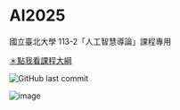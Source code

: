 # AI2025

國立臺北大學 113-2「人工智慧導論」課程專用

[＊點我看課程大綱](https://sea.cc.ntpu.edu.tw/pls/dev_stud/course_query.queryGuide?g_serial=U4373&g_year=113&g_term=2&show_info=part)

![GitHub last commit](https://img.shields.io/github/last-commit/yuhanhuang0211/AI2025)

![image](https://github.com/user-attachments/assets/3ded0c62-cbe6-458f-9bb7-b2c8d2eaa7b4)


